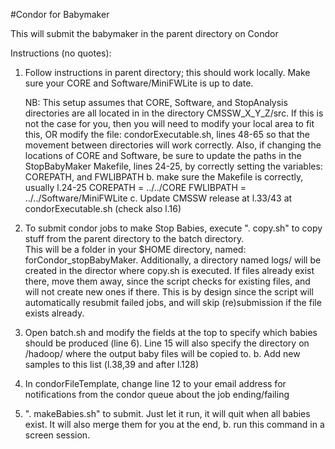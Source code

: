#Condor for Babymaker

This will submit the babymaker in the parent directory on Condor

Instructions (no quotes):
  1.  Follow instructions in parent directory; this should work locally. 
      Make sure your CORE and Software/MiniFWLite is up to date.
      
      NB:  This setup assumes that CORE, Software, and StopAnalysis 
      	   directories are all located in in the directory 
	   CMSSW_X_Y_Z/src.  If this is not the case for you, then you 
	   will need to modify your local area to fit this, OR modify the 
	   file: condorExecutable.sh, lines 48-65 so that the movement 
	   between directories will work correctly.  Also, if changing 
	   the locations of CORE and Software, be sure to update the 
	   paths in the StopBabyMaker Makefile, lines 24-25, by correctly 
	   setting the variables: COREPATH, and FWLIBPATH
	   b. make sure the Makefile is correctly, usually l.24-25
	   COREPATH       = ../../CORE
       FWLIBPATH      = ../../Software/MiniFWLite
	   c. Update CMSSW release at l.33/43 at condorExecutable.sh
      	   (check also l.16)

  2.  To submit condor jobs to make Stop Babies, execute ". copy.sh" to 
      copy stuff from the parent directory to the batch directory.  
      This will be a folder in your $HOME directory, named: 
      forCondor_stopBabyMaker.  Additionally, a directory named logs/ 
      will be created in the director where copy.sh is executed.  If 
      files already exist there, move them away, since the script checks
      for existing files, and will not create new ones if there.  This 
      is by design since the script will automatically resubmit failed
      jobs, and will skip (re)submission if the file exists already.

  3.  Open batch.sh and modify the fields at the top to specify which 
      babies should be produced (line 6).  Line 15 will also specify 
      the directory on /hadoop/ where the output baby files will be
      copied to.
	  b. Add new samples to this list (l.38,39 and after l.128)

  4.  In condorFileTemplate, change line 12 to your email address for
      notifications from the condor queue about the job ending/failing     

  5.  ". makeBabies.sh" to submit.  Just let it run, it will quit when 
       all babies exist.  It will also merge them for you at the end,
	   b. run this command in a screen session.

